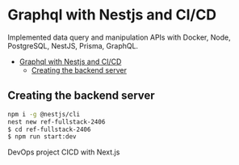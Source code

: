 # Graphql with Nestjs and CI/CD

Implemented data query and manipulation APIs with Docker, Node, PostgreSQL, NestJS, Prisma, GraphQL.

- [Graphql with Nestjs and CI/CD](#graphql-with-nestjs-and-cicd)
  - [Creating the backend server](#creating-the-backend-server)

## Creating the backend server

```sh
npm i -g @nestjs/cli
nest new ref-fullstack-2406
$ cd ref-fullstack-2406
$ npm run start:dev
```

DevOps project CICD with Next.js
